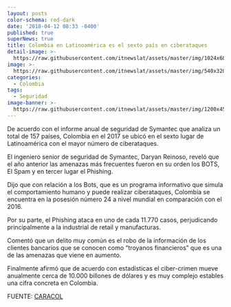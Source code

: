 ```yaml
---
layout: posts
color-schema: red-dark
date: '2018-04-12 08:33 -0400'
published: true
superNews: true
title: Colombia en Latinoamérica es el sexto país en ciberataques
detail-image: >-
  https://raw.githubusercontent.com/itnewslat/assets/master/img/1024x680/Ataque-Hacker-G.jpg
image: >-
  https://raw.githubusercontent.com/itnewslat/assets/master/img/540x320/Ataque-Hacker-P.jpg
categories:
  - Colombia
tags:
  - Seguridad
image-banner: >-
  https://raw.githubusercontent.com/itnewslat/assets/master/img/1200x450/Ataque-Hacker-L.jpg
---
```

De acuerdo con el informe anual de seguridad de Symantec que analiza un total de 157 países, Colombia en el 2017 se ubicó en el sexto lugar de Latinoamérica con el mayor número de ciberataques.


El ingeniero senior de seguridad de Symantec, Daryan Reinoso, reveló que el año anterior las amenazas más frecuentes fueron en su orden los BOTS, El Spam y en tercer lugar el Phishing.

Dijo que con relación a los Bots, que es un programa informativo que simula el comportamiento humano y puede realizar ciberataques, Colombia se encuentra en la posesión número 24 a nivel mundial en comparación con el 2016.

Por su parte, el Phishing ataca en uno de cada 11.770 casos, perjudicando principalmente a la industrial de retail y manufacturas.

Comentó que un delito muy común es el robo de la información de los clientes bancarios que se conocen como “troyanos financieros” que es una de las amenazas que viene en aumento.

Finalmente afirmó que de acuerdo con estadísticas el ciber-crimen mueve anualmente cerca de 10.000 billones de dólares y es muy complejo estables una cifra concreta en Colombia.

FUENTE: [CARACOL](http://caracol.com.co/radio/2018/04/11/tecnologia/1523464449_167083.html)
